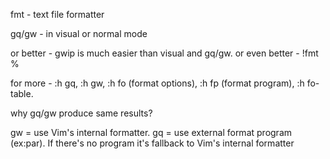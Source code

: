 fmt - text file formatter

gq/gw - in visual or normal mode

or better - gwip is much easier than visual and gq/gw.
or even better - !fmt %

for more - :h gq, :h gw, :h fo (format options), :h fp (format program), :h
fo-table.


why gq/gw produce same results?

gw = use Vim's internal formatter.
gq = use external format program (ex:par).
If there's no program it's fallback to Vim's internal formatter
